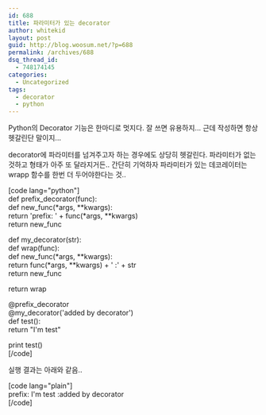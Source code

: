 ```yaml
---
id: 688
title: 파라미터가 있는 decorator
author: whitekid
layout: post
guid: http://blog.woosum.net/?p=688
permalink: /archives/688
dsq_thread_id:
  - 748174145
categories:
  - Uncategorized
tags:
  - decorator
  - python
---
```

Python의 Decorator 기능은 한마디로 멋지다. 잘 쓰면 유용하지... 근데 작성하면 항상 헷갈린단 말이지...

decorator에 파라미터를 넘겨주고자 하는 경우에도 상당히 헷갈린다. 파라미터가 없는 것하고 형태가 아주 또 달라지거든.. 간단히 기억하자 파라미터가 있는 데코레이터는 wrapp 함수를 한번 더 두어야한다는 것..

[code lang="python"]  
def prefix_decorator(func):  
def new_func(\*args, \**kwargs):  
return 'prefix: ' + func(\*args, \**kwargs)  
return new_func

def my_decorator(str):  
def wrap(func):  
def new_func(\*args, \**kwargs):  
return func(\*args, \**kwargs) + ' :' + str  
return new_func

return wrap

@prefix_decorator  
@my_decorator('added by decorator')  
def test():  
return "I'm test"

print test()  
[/code]

실행 결과는 아래와 같음..

[code lang="plain"]  
prefix: I'm test :added by decorator  
[/code]